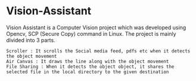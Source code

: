 # Vision-Assistant


Vision Assistant is a Computer Vision project which was developed using Opencv, SCP (Secure Copy) command in Linux. The project is mainly divided into 3 parts.

    Scroller : It scrolls the Social media feed, pdfs etc when it detects the object movement
    Air Canvas : It draws the line along with the object movement
    File Sharing : When it detects the object object, it shares the selected file in the local directory to the given destination

